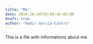 ```yaml
---
title: "Me"
date: 2018-10-24T14:09:42-03:00
draft: true
author: "Hadir Garcia-Castro"
---
```


This is a file with informations about me.
